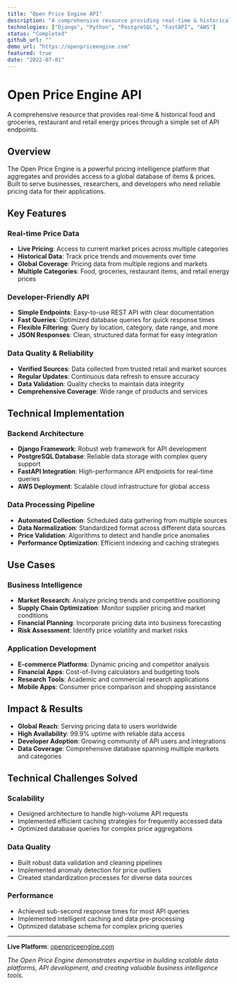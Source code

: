 ```yaml
---
title: "Open Price Engine API"
description: "A comprehensive resource providing real-time & historical food, groceries, restaurant and retail energy prices with a simple API interface"
technologies: ["Django", "Python", "PostgreSQL", "FastAPI", "AWS"]
status: "Completed"
github_url: ""
demo_url: "https://openpriceengine.com"
featured: true
date: "2022-07-01"
---
```


# Open Price Engine API

A comprehensive resource that provides real-time & historical food and groceries, restaurant and retail energy prices through a simple set of API endpoints.

## Overview

The Open Price Engine is a powerful pricing intelligence platform that aggregates and provides access to a global database of items & prices. Built to serve businesses, researchers, and developers who need reliable pricing data for their applications.

## Key Features

### Real-time Price Data
- **Live Pricing**: Access to current market prices across multiple categories
- **Historical Data**: Track price trends and movements over time
- **Global Coverage**: Pricing data from multiple regions and markets
- **Multiple Categories**: Food, groceries, restaurant items, and retail energy prices

### Developer-Friendly API
- **Simple Endpoints**: Easy-to-use REST API with clear documentation
- **Fast Queries**: Optimized database queries for quick response times
- **Flexible Filtering**: Query by location, category, date range, and more
- **JSON Responses**: Clean, structured data format for easy integration

### Data Quality & Reliability
- **Verified Sources**: Data collected from trusted retail and market sources
- **Regular Updates**: Continuous data refresh to ensure accuracy
- **Data Validation**: Quality checks to maintain data integrity
- **Comprehensive Coverage**: Wide range of products and services

## Technical Implementation

### Backend Architecture
- **Django Framework**: Robust web framework for API development
- **PostgreSQL Database**: Reliable data storage with complex query support
- **FastAPI Integration**: High-performance API endpoints for real-time queries
- **AWS Deployment**: Scalable cloud infrastructure for global access

### Data Processing Pipeline
- **Automated Collection**: Scheduled data gathering from multiple sources
- **Data Normalization**: Standardized format across different data sources
- **Price Validation**: Algorithms to detect and handle price anomalies
- **Performance Optimization**: Efficient indexing and caching strategies

## Use Cases

### Business Intelligence
- **Market Research**: Analyze pricing trends and competitive positioning
- **Supply Chain Optimization**: Monitor supplier pricing and market conditions
- **Financial Planning**: Incorporate pricing data into business forecasting
- **Risk Assessment**: Identify price volatility and market risks

### Application Development
- **E-commerce Platforms**: Dynamic pricing and competitor analysis
- **Financial Apps**: Cost-of-living calculators and budgeting tools
- **Research Tools**: Academic and commercial research applications
- **Mobile Apps**: Consumer price comparison and shopping assistance

## Impact & Results

- **Global Reach**: Serving pricing data to users worldwide
- **High Availability**: 99.9% uptime with reliable data access
- **Developer Adoption**: Growing community of API users and integrations
- **Data Coverage**: Comprehensive database spanning multiple markets and categories

## Technical Challenges Solved

### Scalability
- Designed architecture to handle high-volume API requests
- Implemented efficient caching strategies for frequently accessed data
- Optimized database queries for complex price aggregations

### Data Quality
- Built robust data validation and cleaning pipelines
- Implemented anomaly detection for price outliers
- Created standardization processes for diverse data sources

### Performance
- Achieved sub-second response times for most API queries
- Implemented intelligent caching and data pre-processing
- Optimized database schema for complex pricing queries

---

**Live Platform**: [openpriceengine.com](https://openpriceengine.com)

*The Open Price Engine demonstrates expertise in building scalable data platforms, API development, and creating valuable business intelligence tools.*